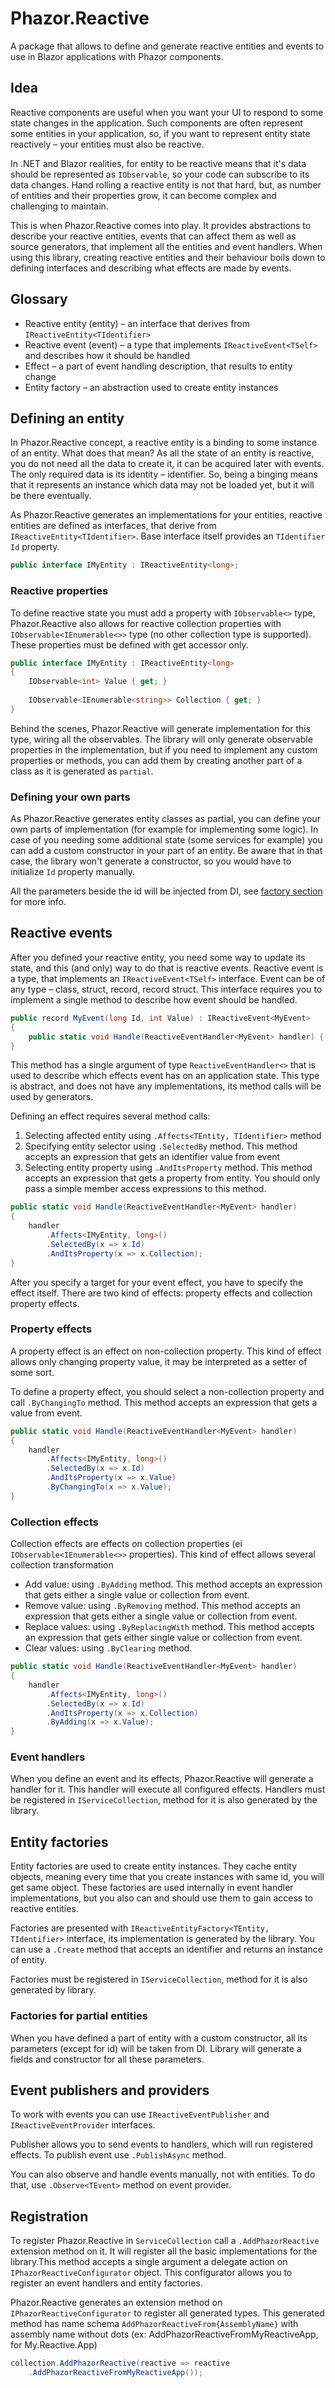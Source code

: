 # Phazor.Reactive

A package that allows to define and generate reactive entities and events to use in Blazor applications with Phazor
components.

## Idea

Reactive components are useful when you want your UI to respond to some state changes in the application. Such
components are often represent some entities in your application, so, if you want to represent entity state reactively –
your entities must also be reactive.

In .NET and Blazor realities, for entity to be reactive means that it's data should be represented as `IObservable`, so
your code can subscribe to its data changes. Hand rolling a reactive entity is not that hard, but, as number of entities
and their properties grow, it can become complex and challenging to maintain.

This is when Phazor.Reactive comes into play. It provides abstractions to describe your reactive entities, events
that can affect them as well as source generators, that implement all the entities and event handlers. When using this
library, creating reactive entities and their behaviour boils down to defining interfaces and describing what effects
are made by events.

## Glossary

- Reactive entity (entity) – an interface that derives from `IReactiveEntity<TIdentifier>`
- Reactive event (event) – a type that implements `IReactiveEvent<TSelf>` and describes how it should be handled
- Effect – a part of event handling description, that results to entity change
- Entity factory – an abstraction used to create entity instances

## Defining an entity

In Phazor.Reactive concept, a reactive entity is a binding to some instance of an entity. What does that mean? As all
the state of an entity is reactive, you do not need all the data to create it, it can be acquired later with events. The
only required data is its identity – identifier. So, being a binging means that it represents an instance which data may
not be loaded yet, but it will be there eventually.

As Phazor.Reactive generates an implementations for your entities, reactive entities are defined as interfaces, that
derive from `IReactiveEntity<TIdentifier>`. Base interface itself provides an `TIdentifier Id` property.

```csharp
public interface IMyEntity : IReactiveEntity<long>;
```

### Reactive properties

To define reactive state you must add a property with `IObservable<>` type, Phazor.Reactive also allows for reactive
collection properties with `IObservable<IEnumerable<>>` type (no other collection type is supported). These properties
must be defined with get accessor only.

```csharp
public interface IMyEntity : IReactiveEntity<long>
{
    IObservable<int> Value { get; }
    
    IObservable<IEnumerable<string>> Collection { get; }
}
```

Behind the scenes, Phazor.Reactive will generate implementation for this type, wiring all the observables. The library
will only generate observable properties in the implementation, but if you need to implement any custom properties or
methods, you can add them by creating another part of a class as it is generated as `partial`.

### Defining your own parts

As Phazor.Reactive generates entity classes as partial, you can define your own parts of implementation (for example for
implementing some logic). In case of you needing some additional state (some services for example) you can add a custom
constructor in your part of an entity. Be aware that in that case, the library won't generate a constructor, so you
would have to initialize `Id` property manually.

All the parameters beside the id will be injected from DI, see [factory section](#factories-for-partial-entities) for
more
info.

## Reactive events

After you defined your reactive entity, you need some way to update its state, and this (and only) way to do that is
reactive events. Reactive event is a type, that implements an `IReactiveEvent<TSelf>` interface. Event can be of any
type – class, struct, record, record struct. This interface requires you to implement a single method to describe how
event should be handled.

```csharp
public record MyEvent(long Id, int Value) : IReactiveEvent<MyEvent>
{
    public static void Handle(ReactiveEventHandler<MyEvent> handler) { }
}
```

This method has a single argument of type `ReactiveEventHandler<>` that is used to describe which effects event has on
an application state. This type is abstract, and does not have any implementations, its method calls will be used by
generators.

Defining an effect requires several method calls:

1. Selecting affected entity using `.Affects<TEntity, TIdentifier>` method
2. Specifying entity selector using `.SelectedBy` method. This method accepts an expression that gets an identifier
   value from event
3. Selecting entity property using `.AndItsProperty` method. This method accepts an expression that gets a property from
   entity. You should only pass a simple member access expressions to this method.

```csharp
public static void Handle(ReactiveEventHandler<MyEvent> handler)
{
    handler
        .Affects<IMyEntity, long>()
        .SelectedBy(x => x.Id)
        .AndItsProperty(x => x.Collection);
}
```

After you specify a target for your event effect, you have to specify the effect itself. There are two kind of effects:
property effects and collection property effects.

### Property effects

A property effect is an effect on non-collection property. This kind of effect allows only changing property value, it
may be interpreted as a setter of some sort.

To define a property effect, you should select a non-collection property and call `.ByChangingTo` method. This method
accepts an expression that gets a value from event.

```csharp
public static void Handle(ReactiveEventHandler<MyEvent> handler)
{
    handler
        .Affects<IMyEntity, long>()
        .SelectedBy(x => x.Id)
        .AndItsProperty(x => x.Value)
        .ByChangingTo(x => x.Value);
}
```

### Collection effects

Collection effects are effects on collection properties (ei `IObservable<IEnumerable<>>` properties). This kind of
effect allows several collection transformation

- Add value: using `.ByAdding` method. This method accepts an expression that gets either a single value or collection
  from event.
- Remove value: using `.ByRemoving` method. This method accepts an expression that gets either a single value or
  collection from event.
- Replace values: using `.ByReplacingWith` method. This method accepts an expression that gets either single value or
  collection from event.
- Clear values: using `.ByClearing` method.

```csharp
public static void Handle(ReactiveEventHandler<MyEvent> handler)
{
    handler
        .Affects<IMyEntity, long>()
        .SelectedBy(x => x.Id)
        .AndItsProperty(x => x.Collection)
        .ByAdding(x => x.Value);
}
```

### Event handlers

When you define an event and its effects, Phazor.Reactive will generate a handler for it. This handler will execute all
configured effects. Handlers must be registered in `IServiceCollection`, method for it is also generated by the library.

## Entity factories

Entity factories are used to create entity instances. They cache entity objects, meaning every time that you create
instances with same id, you will get same object. These factories are used internally in event handler implementations,
but you also can and should use them to gain access to reactive entities.

Factories are presented with `IReactiveEntityFactory<TEntity, TIdentifier>` interface, its implementation is generated
by the library. You can use a `.Create` method that accepts an identifier and returns an instance of entity.

Factories must be registered in `IServiceCollection`, method for it is also generated by library.

### Factories for partial entities

When you have defined a part of entity with a custom constructor, all its parameters (except for id) will be taken from
DI. Library will generate a fields and constructor for all these parameters.

## Event publishers and providers

To work with events you can use `IReactiveEventPublisher` and `IReactiveEventProvider` interfaces.

Publisher allows you to send events to handlers, which will run registered effects. To publish event use `.PublishAsync`
method.

You can also observe and handle events manually, not with entities. To do that, use `.Observe<TEvent>` method on event
provider.

## Registration

To register Phazor.Reactive in `ServiceCollection` call a `.AddPhazorReactive` extension method on it. It will register
all the basic implementations for the library.This method accepts a single argument a delegate action on
`IPhazorReactiveConfigurator` object. This configurator allows you to register an event handlers and entity factories.

Phazor.Reactive generates an extension method on `IPhazorReactiveConfigurator` to register all generated types. This
generated method has name schema `AddPhazorReactiveFrom{AssemblyName}` with assembly name without dots (ex:
AddPhazorReactiveFromMyReactiveApp, for My.Reactive.App)

```csharp
collection.AddPhazorReactive(reactive => reactive
    .AddPhazorReactiveFromMyReactiveApp());
```
